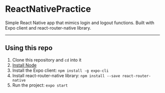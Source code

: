 # ReactNativePractice

Simple React Native app that mimics login and logout functions. Built with Expo client and react-router-native library.

---

## Using this repo
1. Clone this repository and `cd` into it
2. [Install Node](https://nodejs.org/)
3. Install the Expo client: `npm install -g expo-cli`
4. Install react-router-native library: `npm install --save react-router-native`
5. Run the project: `expo start`

